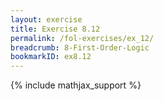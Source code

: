 ```yaml
---
layout: exercise
title: Exercise 8.12
permalink: /fol-exercises/ex_12/
breadcrumb: 8-First-Order-Logic
bookmarkID: ex8.12
---
```


{% include mathjax_support %}

